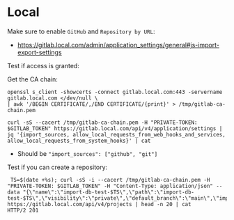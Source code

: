


# Local 


Make sure to enable `GitHub` and `Repository by URL`:
- https://gitlab.local.com/admin/application_settings/general#js-import-export-settings

Test if access is granted:

Get the CA chain:
```shell
openssl s_client -showcerts -connect gitlab.local.com:443 -servername gitlab.local.com </dev/null \
| awk '/BEGIN CERTIFICATE/,/END CERTIFICATE/{print}' > /tmp/gitlab-ca-chain.pem
```

```shell
curl -sS --cacert /tmp/gitlab-ca-chain.pem -H "PRIVATE-TOKEN: $GITLAB_TOKEN" https://gitlab.local.com/api/v4/application/settings | jq '{import_sources, allow_local_requests_from_web_hooks_and_services, allow_local_requests_from_system_hooks}' | cat
```
- Should be `"import_sources": ["github", "git"]`

Test if you can create a repository:
```shell
 TS=$(date +%s); curl -sS -i --cacert /tmp/gitlab-ca-chain.pem -H "PRIVATE-TOKEN: $GITLAB_TOKEN" -H "Content-Type: application/json" --data "{\"name\":\"import-db-test-$TS\",\"path\":\"import-db-test-$TS\",\"visibility\":\"private\",\"default_branch\":\"main\",\"import_url\":\"https://github.com/git/git.git\"}" https://gitlab.local.com/api/v4/projects | head -n 20 | cat
HTTP/2 201 
```


